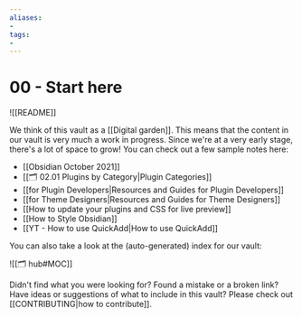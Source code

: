 ```yaml
---
aliases:
- 
tags:
- 
---
```

# 00 - Start here


![[README]]


We think of this vault as a [[Digital garden]]. This means that the content in our vault is very much a work in progress. Since we're at a very early stage, there's a lot of space to grow! You can check out a few sample notes here:

- [[Obsidian October 2021]]
- [[🗂️ 02.01 Plugins by Category|Plugin Categories]]
- [[for Plugin Developers|Resources and Guides for Plugin Developers]]
- [[for Theme Designers|Resources and Guides for Theme Designers]]
- [[How to update your plugins and CSS for live preview]]
- [[How to Style Obsidian]]
- [[YT - How to use QuickAdd|How to use QuickAdd]]

You can also take a look at the (auto-generated) index for our vault:

![[🗂️ hub#MOC]]

Didn't find what you were looking for? Found a mistake or a broken link? Have ideas or suggestions of what to include in this vault? Please check out [[CONTRIBUTING|how to contribute]].
